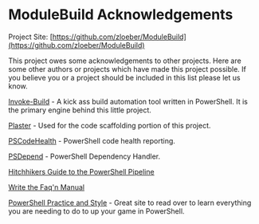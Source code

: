 # ModuleBuild Acknowledgements

Project Site: [https://github.com/zloeber/ModuleBuild](https://github.com/zloeber/ModuleBuild)

This project owes some acknowledgements to other projects. Here are some other authors or projects which have made this project possible. If you believe you or a project should be included in this list please let us know.

[Invoke-Build](https://github.com/nightroman/Invoke-Build) - A kick ass build automation tool written in PowerShell. It is the primary engine behind this little project.

[Plaster](https://github.com/PowerShell/Plaster) - Used for the code scaffolding portion of this project.

[PSCodeHealth](https://github.com/MathieuBuisson/PSCodeHealth) - PowerShell code health reporting.

[PSDepend](https://github.com/RamblingCookieMonster/PSDepend) - PowerShell Dependency Handler.

[Hitchhikers Guide to the PowerShell Pipeline](https://xainey.github.io/2017/powershell-module-pipeline/)

[Write the Faq'n Manual](https://get-powershellblog.blogspot.com/2017/03/write-faq-n-manual-part1.html)

[PowerShell Practice and Style](https://github.com/PoshCode/PowerShellPracticeAndStyle) - Great site to read over to learn everything you are needing to do to up your game in PowerShell.
